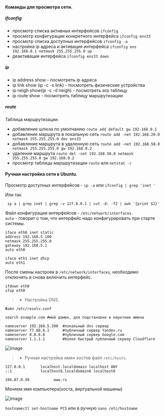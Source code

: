 #### Команды для просмотра сети.

##### ifconfig

- просмотр списка активных интерфейсов ``ifconfig``
- просмотр конфигурации конкретного интерфейса ``ifconfig ens33``
- просмотр списка доступных интерфейсов ``ifconfig -a``
- настройка ip адреса и активация интерфейса ``ifconfig ens 192.168.0.1 netmask 255.255.255.0 up`` 
- деактивация интерфейса ``ifconfig ens33 down``

##### ip

- ip address show - посмотреть ip адреса
- ip link show (ip -c -s link)    - посмотреть физические устройства
- ip neigh show(ip -c -d neigh)   - посмотреть arp таблицу
- ip route show   - посмотреть таблицу маршрутизации

  
##### route

Таблица маршрутизации.
- добавление шлюза по умолчанию ``route add default gw 192.168.0.1``
- добавление маршрута в локальную сеть ``route add -net 192.168.20.0 netmask 255.255.255.0 dev ens33``
- добавление маршрута в удаленную сеть ``route add -net 192.168.50.0 netmask 255.255.255.0 gw 192.168.0.2``
- удаление маршрута ``route del -net 192.168.50.0 netmask 255.255.255.0 gw 192.168.0.2``
- просмотр таблицы маршрутизации ``route`` или ``netstat -r``


#### Ручная настройка сети в Ubuntu.

Просмотр доступных интерфейсов - ``ip -a`` или ``ifconfig | grep 'inet '``

Или так

`` ip a | grep inet | grep -v 127.0.0.1 | cut -d: -f2 | awk '{print $2}'``

Файл конфигурации интерфейсов - ``/etc/network/interfaces``.<br> 
``auto`` - говорит о том, что интерфейс надо конфигурировать при старте системы.

```
iface eth0 inet static 
address 192.168.5.100 
netmask 255.255.255.0 
gateway 192.168.5.1 
auto eth0 

iface eth1 inet dhcp
auto eth1 
```

После смены настроек в ``/etc/network/interfaces``, необходимо отключить и снова включить интерфейс.

```
ifdown eth0
ifup eth0
```

>- Настройка DNS.

```
Файл /etc/resolv.conf
```

``search example.com #мой домен, для подстановки в короткие имена``

```
nameserver 192.168.5.200  #локальный dns сервер
nameserver 77.88.8.1      #публичный сервер Yandex.ru
nameserver 8.8.8.8        #публичный сервер Google.com
nameserver 1.1.1.1        #более быстрый публичный сервер Cloudflare
```
![image](https://github.com/tvgVita69/Linux_begin/assets/98489171/8fdd3339-0f23-42e9-b638-5748faf56d86)

>- Ручная настройка имен хостов файл ``/etc/hosts``.

```
127.0.0.1       localhost.localdomain localhost ANY
::1             localhost6.localdomain6 localhost6

194.87.0.50           www.ru
```

Меняем имя компьютера(хоста, виртуальной машины)

![image](https://github.com/tvgVita69/Linux_begin/assets/98489171/4eef7f16-7861-44a5-9903-24727ca0a6c3)

``hostnamectl set-hostname PC5`` или в ручную ``nano /etc/hostname``




